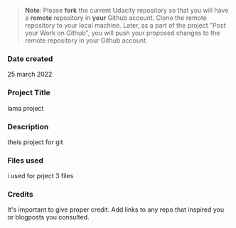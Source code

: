 >**Note**: Please **fork** the current Udacity repository so that you will have a **remote** repository in **your** Github account. Clone the remote repository to your local machine. Later, as a part of the project "Post your Work on Github", you will push your proposed changes to the remote repository in your Github account.

### Date created

25 march 2022

### Project Title
lama project 

### Description
theis project for git 

### Files used
i used for prject 3 files 

### Credits
It's important to give proper credit. Add links to any repo that inspired you or blogposts you consulted.

